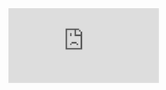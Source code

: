 <div>
<iframe src="https://trayectoria.aarongs.org/" scrolling="yes" frameborder="no" ></iframe>
</div>
